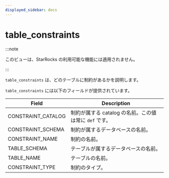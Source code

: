 ```yaml
---
displayed_sidebar: docs
---
```


# table_constraints

:::note

このビューは、StarRocks の利用可能な機能には適用されません。

:::

`table_constraints` は、どのテーブルに制約があるかを説明します。

`table_constraints` には以下のフィールドが提供されています。

| **Field**          | **Description**                                              |
| ------------------ | ------------------------------------------------------------ |
| CONSTRAINT_CATALOG | 制約が属する catalog の名前。この値は常に `def` です。 |
| CONSTRAINT_SCHEMA  | 制約が属するデータベースの名前。    |
| CONSTRAINT_NAME    | 制約の名前。                                  |
| TABLE_SCHEMA       | テーブルが属するデータベースの名前。         |
| TABLE_NAME         | テーブルの名前。                                       |
| CONSTRAINT_TYPE    | 制約のタイプ。                                      |